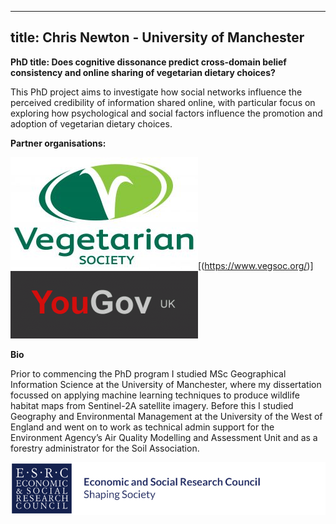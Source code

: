<!-- State the title for the webpage -->
---
title: Chris Newton - University of Manchester
---
<!-- Header for the webpage in bold -->
**PhD title: Does cognitive dissonance predict cross-domain belief consistency and online sharing of vegetarian dietary choices?**

This PhD project aims to investigate how social networks influence the perceived credibility of information shared online, with particular focus on exploring how psychological and social factors influence the promotion and adoption of vegetarian dietary choices. 


**Partner organisations:**

![VegSoc logo](https://raw.githubusercontent.com/ChrisDNewton/ChrisDNewton.github.io/master/VEG_SOC_MASTER_FULL_COL_RGB_-300x179.jpg)[(https://www.vegsoc.org/)]
![YouGov logo](https://raw.githubusercontent.com/ChrisDNewton/ChrisDNewton.github.io/master/yougov-uk-surveys-300x108.gif)

**Bio**

Prior to commencing the PhD program I studied MSc Geographical Information Science at the University of Manchester, where my dissertation focussed on applying machine learning techniques to produce wildlife habitat maps from Sentinel-2A satellite imagery. Before this I studied Geography and Environmental Management at the University of the West of England and went on to work as technical admin support for the Environment Agency’s Air Quality Modelling and Assessment Unit and as a forestry administrator for the Soil Association.

![ESRC logo](https://raw.githubusercontent.com/ChrisDNewton/ChrisDNewton.github.io/master/logo.png)

